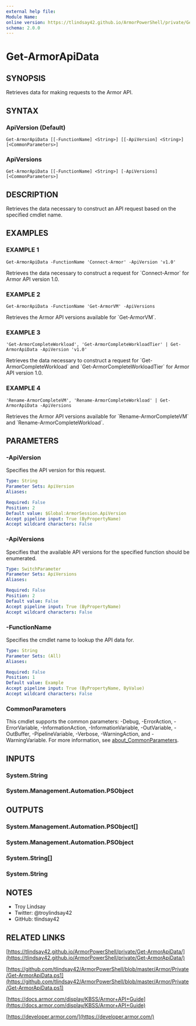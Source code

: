 ```yaml
---
external help file:
Module Name:
online version: https://tlindsay42.github.io/ArmorPowerShell/private/Get-ArmorApiData/
schema: 2.0.0
---
```


# Get-ArmorApiData

## SYNOPSIS
Retrieves data for making requests to the Armor API.

## SYNTAX

### ApiVersion (Default)
```
Get-ArmorApiData [[-FunctionName] <String>] [[-ApiVersion] <String>] [<CommonParameters>]
```

### ApiVersions
```
Get-ArmorApiData [[-FunctionName] <String>] [-ApiVersions] [<CommonParameters>]
```

## DESCRIPTION
Retrieves the data necessary to construct an API request based on the specified
cmdlet name.

## EXAMPLES

### EXAMPLE 1
```
Get-ArmorApiData -FunctionName 'Connect-Armor' -ApiVersion 'v1.0'
```

Retrieves the data necessary to construct a request for \`Connect-Armor\` for
Armor API version 1.0.

### EXAMPLE 2
```
Get-ArmorApiData -FunctionName 'Get-ArmorVM' -ApiVersions
```

Retrieves the Armor API versions available for \`Get-ArmorVM\`.

### EXAMPLE 3
```
'Get-ArmorCompleteWorkload', 'Get-ArmorCompleteWorkloadTier' | Get-ArmorApiData -ApiVersion 'v1.0'
```

Retrieves the data necessary to construct a request for
\`Get-ArmorCompleteWorkload\` and \`Get-ArmorCompleteWorkloadTier\` for Armor API
version 1.0.

### EXAMPLE 4
```
'Rename-ArmorCompleteVM', 'Rename-ArmorCompleteWorkload' | Get-ArmorApiData -ApiVersions
```

Retrieves the Armor API versions available for \`Rename-ArmorCompleteVM\` and
\`Rename-ArmorCompleteWorkload\`.

## PARAMETERS

### -ApiVersion
Specifies the API version for this request.

```yaml
Type: String
Parameter Sets: ApiVersion
Aliases:

Required: False
Position: 2
Default value: $Global:ArmorSession.ApiVersion
Accept pipeline input: True (ByPropertyName)
Accept wildcard characters: False
```

### -ApiVersions
Specifies that the available API versions for the specified function should be
enumerated.

```yaml
Type: SwitchParameter
Parameter Sets: ApiVersions
Aliases:

Required: False
Position: 2
Default value: False
Accept pipeline input: True (ByPropertyName)
Accept wildcard characters: False
```

### -FunctionName
Specifies the cmdlet name to lookup the API data for.

```yaml
Type: String
Parameter Sets: (All)
Aliases:

Required: False
Position: 1
Default value: Example
Accept pipeline input: True (ByPropertyName, ByValue)
Accept wildcard characters: False
```

### CommonParameters
This cmdlet supports the common parameters: -Debug, -ErrorAction, -ErrorVariable, -InformationAction, -InformationVariable, -OutVariable, -OutBuffer, -PipelineVariable, -Verbose, -WarningAction, and -WarningVariable. For more information, see [about_CommonParameters](http://go.microsoft.com/fwlink/?LinkID=113216).

## INPUTS

### System.String
### System.Management.Automation.PSObject
## OUTPUTS

### System.Management.Automation.PSObject[]
### System.Management.Automation.PSObject
### System.String[]
### System.String
## NOTES
- Troy Lindsay
- Twitter: @troylindsay42
- GitHub: tlindsay42

## RELATED LINKS

[https://tlindsay42.github.io/ArmorPowerShell/private/Get-ArmorApiData/](https://tlindsay42.github.io/ArmorPowerShell/private/Get-ArmorApiData/)

[https://github.com/tlindsay42/ArmorPowerShell/blob/master/Armor/Private/Get-ArmorApiData.ps1](https://github.com/tlindsay42/ArmorPowerShell/blob/master/Armor/Private/Get-ArmorApiData.ps1)

[https://docs.armor.com/display/KBSS/Armor+API+Guide](https://docs.armor.com/display/KBSS/Armor+API+Guide)

[https://developer.armor.com/](https://developer.armor.com/)

